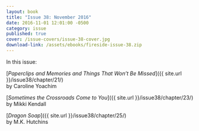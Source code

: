 ```yaml
---
layout: book
title: "Issue 38: November 2016"
date: 2016-11-01 12:01:00 -0500
category: issue
published: true
cover: /issue-covers/issue-38-cover.jpg
download-link: /assets/ebooks/fireside-issue-38.zip
---
```


In this issue:

[_Paperclips and Memories and Things That Won’t Be Missed_]({{ site.url }}/issue38/chapter/21/)<br/>
by Caroline Yoachim

[_Sometimes the Crossroads Come to You_]({{ site.url }}/issue38/chapter/23/)<br/>
by Mikki Kendall

[_Dragon Soap_]({{ site.url }}/issue38/chapter/25/)<br/>
by M.K. Hutchins
